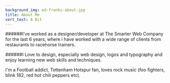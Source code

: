 ```yaml
---
background_img: ed-franks-about.jpg
title: About Me
vert_text: A Bit
---
```


######I’ve worked as a designer/developer at The Smarter Web Company for the last 6 years, where i have worked with a wide range of clients from restaurants to racehorse trainers. 

######I Love to design, especially web design, logos and typography and enjoy learning new web skills and techniques. 

I'm a Football addict, Tottenham Hotspur fan, loves rock music (foo fighters, blink 182, red hot chili peppers etc).